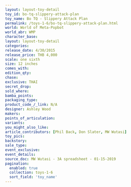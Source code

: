 ```yaml
---
layout: layout-toy-detail 
toy_id: bo-tq-slippery-attack-plan
toy_name: Bo TQ - Slippery Attack Plan
permalink: /toys-1-6/bo-tq-slippery-attack-plan.html
world: World of Meta-Popbot
world_abr: WMP
character_base: 
layout: layout-toy-detail
categories: 
release_date: 4/30/2015
release_price: THB 4,000
scale: one sixth
size: 12 inches
comes_with: 
edition_qty: 
chase: 
exclusive: THAI
secret_drop: 
sold_where: 
bamba_points: 
packaging_type: 
product_code_/_link: N/A
designer: Ashley Wood
makers: 
points_of_articulation: 
variants: 
you_might_also_like: 
article_contributors: [Phil Back, Don Slater, MW Wutasi]
toy_pics: 
backstory: 
sale_type: 
event_exclusive: 
event_details: 
source_doc: MW Wutasi - 3A spreadsheet - 01-15-2019
pagination: 
  enabled: true
  collection: toys-1-6
  sort_field: 'toy_name'
---
```

